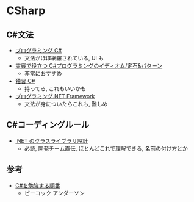 # CSharp

## C#文法

- [プログラミング C#](https://www.oreilly.co.jp/books/9784873119366/)
  - 文法がほぼ網羅されている, UI も
- [実戦で役立つ C#プログラミングのイディオム/定石&パターン](https://gihyo.jp/book/2024/978-4-297-14307-7)
  - 非常におすすめ
- [独習 C#](https://www.shoeisha.co.jp/book/detail/9784798175560)
  - 持ってる, これもいいかも
- [プログラミング.NET Framework](https://www.kinokuniya.co.jp/f/dsg-08-998976784X)
  - 文法が身についたらこれも, 難しめ

## C#コーディングルール

- [.NET のクラスライブラリ設計](https://bookplus.nikkei.com/atcl/catalog/21/S80040/)
  - 必読, 開発チーム直伝, ほとんどこれで理解できる, 名前の付け方とか

## 参考

- [C#を勉強する順番](https://yayoi-kkjp.udemy.com/course/cs-study7step/)
  - ピーコック アンダーソン
